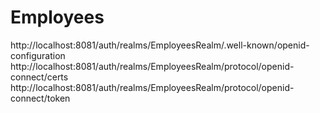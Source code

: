 # Employees

http://localhost:8081/auth/realms/EmployeesRealm/.well-known/openid-configuration
http://localhost:8081/auth/realms/EmployeesRealm/protocol/openid-connect/certs
http://localhost:8081/auth/realms/EmployeesRealm/protocol/openid-connect/token